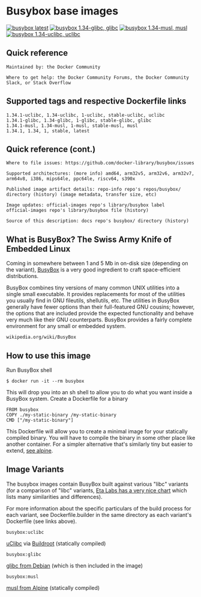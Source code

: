 # Busybox base images

[![busybox latest](https://github.com/buluma/busybox/actions/workflows/build-1.34.yml/badge.svg?branch=main)](https://github.com/buluma/busybox/actions/workflows/build-1.34.yml) [![busybox 1.34-glibc, glibc](https://github.com/buluma/busybox/actions/workflows/1.34.1-glibc.yml/badge.svg?branch=main)](https://github.com/buluma/busybox/actions/workflows/1.34.1-glibc.yml) [![busybox 1.34-musl, musl](https://github.com/buluma/busybox/actions/workflows/1.34.1-musl.yml/badge.svg?branch=main)](https://github.com/buluma/busybox/actions/workflows/1.34.1-musl.yml) [![busybox 1.34-uclibc, uclibc](https://github.com/buluma/busybox/actions/workflows/1.34.1-uclibc.yml/badge.svg?branch=main)](https://github.com/buluma/busybox/actions/workflows/1.34.1-uclibc.yml)

## Quick reference

    Maintained by: the Docker Community

    Where to get help: the Docker Community Forums, the Docker Community Slack, or Stack Overflow

## Supported tags and respective Dockerfile links

    1.34.1-uclibc, 1.34-uclibc, 1-uclibc, stable-uclibc, uclibc
    1.34.1-glibc, 1.34-glibc, 1-glibc, stable-glibc, glibc
    1.34.1-musl, 1.34-musl, 1-musl, stable-musl, musl
    1.34.1, 1.34, 1, stable, latest

## Quick reference (cont.)

    Where to file issues: https://github.com/docker-library/busybox/issues

    Supported architectures: (more info) amd64, arm32v5, arm32v6, arm32v7, arm64v8, i386, mips64le, ppc64le, riscv64, s390x

    Published image artifact details: repo-info repo's repos/busybox/ directory (history) (image metadata, transfer size, etc)

    Image updates: official-images repo's library/busybox label
    official-images repo's library/busybox file (history)

    Source of this description: docs repo's busybox/ directory (history)

## What is BusyBox? The Swiss Army Knife of Embedded Linux

Coming in somewhere between 1 and 5 Mb in on-disk size (depending on the variant), [BusyBox](http://www.busybox.net/) is a very good ingredient to craft space-efficient distributions.

BusyBox combines tiny versions of many common UNIX utilities into a single small executable. It provides replacements for most of the utilities you usually find in GNU fileutils, shellutils, etc. The utilities in BusyBox generally have fewer options than their full-featured GNU cousins; however, the options that are included provide the expected functionality and behave very much like their GNU counterparts. BusyBox provides a fairly complete environment for any small or embedded system.

    wikipedia.org/wiki/BusyBox


## How to use this image
Run BusyBox shell

    $ docker run -it --rm busybox

This will drop you into an sh shell to allow you to do what you want inside a BusyBox system.
Create a Dockerfile for a binary

    FROM busybox
    COPY ./my-static-binary /my-static-binary
    CMD ["/my-static-binary"]

This Dockerfile will allow you to create a minimal image for your statically compiled binary. You will have to compile the binary in some other place like another container. For a simpler alternative that's similarly tiny but easier to extend, [see alpine](https://hub.docker.com/_/alpine/).

## Image Variants

The busybox images contain BusyBox built against various "libc" variants (for a comparison of "libc" variants, [Eta Labs has a very nice chart](http://www.etalabs.net/compare_libcs.html) which lists many similarities and differences).

For more information about the specific particulars of the build process for each variant, see Dockerfile.builder in the same directory as each variant's Dockerfile (see links above).

`busybox:uclibc`

[uClibc](https://uclibc.org/) via [Buildroot](https://buildroot.org/) (statically compiled)

`busybox:glibc`

[glibc from Debian](https://packages.debian.org/search?searchon=names&exact=1&suite=all&section=all&keywords=libc6) (which is then included in the image)

`busybox:musl`

 [musl from Alpine](https://pkgs.alpinelinux.org/packages?name=musl) (statically compiled)
